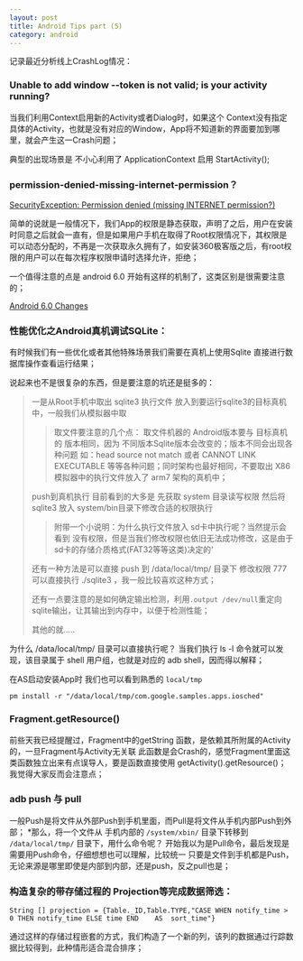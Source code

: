 ```yaml
---
layout: post
title: Android Tips part (5)
category: android
---
```


记录最近分析线上CrashLog情况：

### Unable to add window --token is not valid; is your activity running?

当我们利用Context启用新的Activity或者Dialog时，如果这个 Context没有指定具体的Activity，也就是没有对应的Window，App将不知道新的界面要加到哪里，就会产生这一Crash问题；

典型的出现场景是 不小心利用了 ApplicationContext 启用 StartActivity();

### permission-denied-missing-internet-permission？

[SecurityException: Permission denied (missing INTERNET permission?)](http://stackoverflow.com/questions/17360924/securityexception-permission-denied-missing-internet-permission)

简单的说就是一般情况下，我们App的权限是静态获取，声明了之后，用户在安装时同意之后就会一直有，但是如果用户手机在取得了Root权限情况下，其权限是可以动态分配的，不再是一次获取永久拥有了，如安装360极客版之后，有root权限的用户可以在每次程序权限申请时选择允许，拒绝；

一个值得注意的点是 android 6.0 开始有这样的机制了，这类区别是很需要注意的；


[Android 6.0 Changes](https://developer.android.com/about/versions/marshmallow/android-6.0-changes.html)

### 性能优化之Android真机调试SQLite：

有时候我们有一些优化或者其他特殊场景我们需要在真机上使用Sqlite 直接进行数据库操作查看运行结果；

说起来也不是很复杂的东西，但是要注意的坑还是挺多的：


> 一是从Root手机中取出 sqlite3 执行文件 放入到要运行sqlite3的目标真机中，一般我们从模拟器中取
> 
>  >  
>  >  取文件要注意的几个点： 取文件机器的 Android版本要与 目标真机的 版本相同，因为 不同版本Sqlite版本会改变的；版本不同会出现各种问题 如：head source not match 或者 CANNOT LINK EXECUTABLE 等等各种问题；同时架构也最好相同，不要取出 X86 模拟器中的执行文件放入了 arm7 架构的真机中；
>  >  
>  
>  push到真机执行 目前看到的大多是 先获取 system 目录读写权限 然后将 sqlite3 放入 system/bin目录下修改合适的权限执行
>  
>  > 
>  > 附带一个小说明：为什么执行文件放入 sd卡中执行呢？当然提示会看到 没有权限，但是当我们修改权限也依旧无法成功修改，这是由于sd卡的存储介质格式(FAT32等等这类)决定的‘
>  > 
>  
>  还有一种方法是可以直接 push 到 /data/local/tmp/  目录下 修改权限 777 可以直接执行 ./sqlite3  ，我一般比较喜欢这种方式；
>  
>  
>  还有一点要注意的是如何确定输出检测，利用`.output /dev/null`重定向sqlite输出，让其输出到内存中，以便于检测性能；
>  
>  其他的就.....
>  
>  


为什么 /data/local/tmp/ 目录可以直接执行呢？ 当我们执行 ls -l 命令就可以发现，该目录属于 shell 用户组，也就是对应的 adb shell，因而得以解释；

在AS启动安装App时 我们也可以看到熟悉的 `local/tmp`


`pm install -r "/data/local/tmp/com.google.samples.apps.iosched"`



### Fragment.getResource()

前些天我已经提醒过，Fragment中的getString 函数，是依赖其所附属的Activity的，一旦Fragment与Activity无关联 此函数是会Crash的，感觉Fragment里面这类函数独立出来有点误导人，要是函数直接使用 getActivity().getResource()；我觉得大家反而会注意点；


### adb push 与 pull

一般Push是将文件从外部Push到手机里面，而Pull是将文件从手机内部Push到外部；
*那么，将一个文件从 手机内部的 `/system/xbin/` 目录下转移到 `/data/local/tmp/` 目录下，用什么命令呢？
开始我以为是Pull命令，最后发现是需要用Push命令，仔细想想也可以理解，比较统一 只要是文件到手机都是Push，无论来源是哪里即使是内部到内部，还是push，反之pull也是；

### 构造复杂的带存储过程的  Projection等完成数据筛选：

`String [] projection = {Table._ID,Table.TYPE,"CASE WHEN notify_time > 0 THEN notify_time ELSE time END    AS  sort_time"}`

通过这样的存储过程嵌套的方式，我们构造了一个新的列，该列的数据通过行踪数据比较得到，此种情形适合混合排序；

